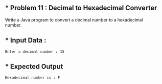 ## * Problem 11 : Decimal to Hexadecimal Converter

Write a Java program to convert a decimal number to a hexadecimal number.

## * Input Data :

    Enter a decimal number : 15

## * Expected Output

    Hexadecimal number is : F 